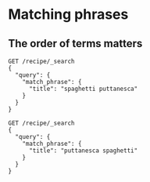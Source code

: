 # Matching phrases

## The order of terms matters

```
GET /recipe/_search
{
  "query": {
    "match_phrase": {
      "title": "spaghetti puttanesca"
    }
  }
}
```

```
GET /recipe/_search
{
  "query": {
    "match_phrase": {
      "title": "puttanesca spaghetti"
    }
  }
}
```
